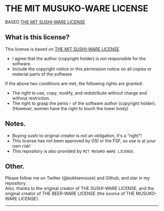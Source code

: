 # THE MIT MUSUKO-WARE LICENSE

BASED [THE MIT SUSHI-WARE LICENSE](https://github.com/watasuke102/mit-sushi-ware)

## What is this license?
This license is based on [THE MIT SUSHI-WARE LICENSE](https://github.com/watasuke102/mit-sushi-ware) 
  - I agree that the author (copyright holder) is not responsible for the software.
  - Include the copyright notice or this permission notice on all copies or material parts of the software
  
  If the above two conditions are met, the following rights are granted:
  
  - The right to use, copy, modify, and redistribute without charge and without restriction.
  - The right to grasp the penis♂ of the software author (copyright holder).(However, women have the right to touch the lower body)

## Notes.
- Buying sushi to original creator is not an obligation, it's a "right"!
- This license has not been approved by OSI or the FSF, so use is at your own risk!
- This repository is also provided by `MIT MUSUKO-WARE LICENSE`.


## Other.
Please follow me on Twitter (@kokkiemouse) and Github, and star in my repository.  
Also, thanks to the original creator of THE SUSHI-WARE LICENSE, and the original creator of THE BEER-WARE LICENSE (the source of THE MUSUKO-WARE LICENSE).

---

